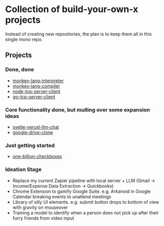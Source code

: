 # Collection of build-your-own-x projects

Instead of creating new repositories, the plan is to keep them all in this single mono repo.

## Projects

### Done, done

- [monkey-lang-interpreter](https://github.com/gnitnuj/monkey-lang-interpreter)
- [monkey-lang-compiler](https://github.com/gnitnuj/monkey-lang-compiler)
- [node-tcp-server-client](https://github.com/gnitnuj/build-my-own-x/tree/main/node-tcp-server-client)
- [go-tcp-server-client](https://github.com/gnitnuj/build-my-own-x/tree/main/go-tcp-server-client)

### Core functionality done, but mulling over some expansion ideas

- [svelte-vercel-llm-chat](https://github.com/gnitnuj/build-my-own-x/tree/main/svelte-vercel-llm-chat)
- [google-drive-clone](https://github.com/gnitnuj/google-drive-clone)

### Just getting started

- [one-billion-checkboxes](https://github.com/gnitnuj/build-my-own-x/tree/main/one-billion-checkboxes)

### Ideation Stage

- Replace my current Zapier pipeline with local server + LLM (Gmail -> Income/Expense Data Extraction -> Quickbooks)
- Chrome Extension to gamify Google Suite. e.g. Arkanoid in Google Calendar breaking events to unattend meetings
- Library of silly UI elements. e.g. submit button drops to bottom of view with gravity on mouseover
- Training a model to identify when a person does not pick up after their furry friends from video input
